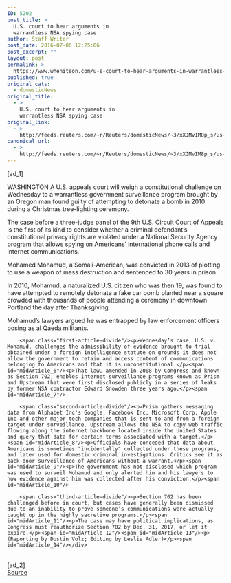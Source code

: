 ```yaml
---
ID: 5202
post_title: >
  U.S. court to hear arguments in
  warrantless NSA spying case
author: Staff Writer
post_date: 2016-07-06 12:25:06
post_excerpt: ""
layout: post
permalink: >
  https://www.whenitson.com/u-s-court-to-hear-arguments-in-warrantless-nsa-spying-case/
published: true
original_cats:
  - domesticNews
original_title:
  - >
    U.S. court to hear arguments in
    warrantless NSA spying case
original_link:
  - >
    http://feeds.reuters.com/~r/Reuters/domesticNews/~3/xXJMvIM8p_s/us-cyber-nsa-court-idUSKCN0ZM0ZH
canonical_url:
  - >
    http://feeds.reuters.com/~r/Reuters/domesticNews/~3/xXJMvIM8p_s/us-cyber-nsa-court-idUSKCN0ZM0ZH
---
```

 [ad_1]
<br><div id="articleText">
<span id="midArticle_start"/>

<span id="midArticle_0"/><span class="focusParagraph" readability="4"><p><span class="articleLocation">WASHINGTON</span> A U.S. appeals court will weigh a constitutional challenge on Wednesday to a warrantless government surveillance program brought by an Oregon man found guilty of attempting to detonate a bomb in 2010 during a Christmas tree-lighting ceremony.</p></span><span id="midArticle_1"/><p>The case before a three-judge panel of the 9th U.S. Circuit Court of Appeals is the first of its kind to consider whether a criminal defendant’s constitutional privacy rights are violated under a National Security Agency program that allows spying on Americans’ international phone calls and internet communications.</p><span id="midArticle_2"/><p>Mohamed Mohamud, a Somali-American, was convicted in 2013 of plotting to use a weapon of mass destruction and sentenced to 30 years in prison. </p><span id="midArticle_3"/><p>In 2010, Mohamud, a naturalized U.S. citizen who was then 19, was found to have attempted to remotely detonate a fake car bomb planted near a square crowded with thousands of people attending a ceremony in downtown Portland the day after Thanksgiving.</p><span id="midArticle_4"/><p>Mohamud’s lawyers argued he was entrapped by law enforcement officers posing as al Qaeda militants.</p><span id="midArticle_5"/>
        
        <span class="first-article-divide"/><p>Wednesday’s case, U.S. v. Mohamud, challenges the admissibility of evidence brought to trial obtained under a foreign intelligence statute on grounds it does not allow the government to retain and access content of communications belonging to Americans and that it is unconstitutional.</p><span id="midArticle_6"/><p>That law, amended in 2008 by Congress and known as Section 702, enables internet surveillance programs known as Prism and Upstream that were first disclosed publicly in a series of leaks by former NSA contractor Edward Snowden three years ago.</p><span id="midArticle_7"/>
        
        <span class="second-article-divide"/><p>Prism gathers messaging data from Alphabet Inc's Google, Facebook Inc, Microsoft Corp, Apple Inc and other major tech companies that is sent to and from a foreign target under surveillance. Upstream allows the NSA to copy web traffic flowing along the internet backbone located inside the United States and query that data for certain terms associated with a target.</p><span id="midArticle_8"/><p>Officials have conceded that data about Americans is sometimes "incidentally" collected under these programs, and later used for domestic criminal investigations. Critics see it as back-door surveillance of Americans without a warrant.</p><span id="midArticle_9"/><p>The government has not disclosed which program was used to surveil Mohamud and only alerted him and his lawyers to how evidence against him was collected after his conviction.</p><span id="midArticle_10"/>
        
        <span class="third-article-divide"/><p>Section 702 has been challenged before in court, but cases have generally been dismissed due to an inability to prove someone’s communications were actually caught up in the highly secretive programs.</p><span id="midArticle_11"/><p>The case may have political implications, as Congress must reauthorize Section 702 by Dec. 31, 2017, or let it expire.</p><span id="midArticle_12"/><span id="midArticle_13"/><p> (Reporting by Dustin Volz; Editing by Leslie Adler)</p><span id="midArticle_14"/></div>
<br>[ad_2]
<br><a href="http://feeds.reuters.com/~r/Reuters/domesticNews/~3/xXJMvIM8p_s/us-cyber-nsa-court-idUSKCN0ZM0ZH">Source </a>